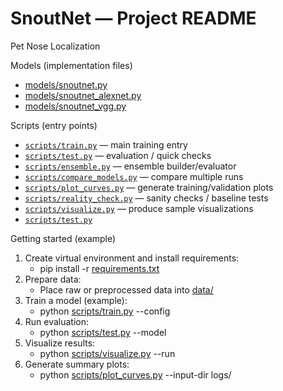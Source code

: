 # SnoutNet — Project README

Pet Nose Localization

Models (implementation files)
- [models/snoutnet.py](models/snoutnet.py)
- [models/snoutnet_alexnet.py](models/snoutnet_alexnet.py)
- [models/snoutnet_vgg.py](models/snoutnet_vgg.py)

Scripts (entry points)
- [`scripts/train.py`](scripts/train.py) — main training entry
- [`scripts/test.py`](scripts/test.py) — evaluation / quick checks
- [`scripts/ensemble.py`](scripts/ensemble.py) — ensemble builder/evaluator
- [`scripts/compare_models.py`](scripts/compare_models.py) — compare multiple runs
- [`scripts/plot_curves.py`](scripts/plot_curves.py) — generate training/validation plots
- [`scripts/reality_check.py`](scripts/reality_check.py) — sanity checks / baseline tests
- [`scripts/visualize.py`](scripts/visualize.py) — produce sample visualizations
- [`scripts/test.py`](scripts/test.py)

Getting started (example)
1. Create virtual environment and install requirements:
   - pip install -r [requirements.txt](requirements.txt)
2. Prepare data:
   - Place raw or preprocessed data into [data/](data/)
3. Train a model (example):
   - python [scripts/train.py](scripts/train.py) --config <your-config>
4. Run evaluation:
   - python [scripts/test.py](scripts/test.py) --model <path-to-checkpoint>
5. Visualize results:
   - python [scripts/visualize.py](scripts/visualize.py) --run <run-id>
6. Generate summary plots:
   - python [scripts/plot_curves.py](scripts/plot_curves.py) --input-dir logs/